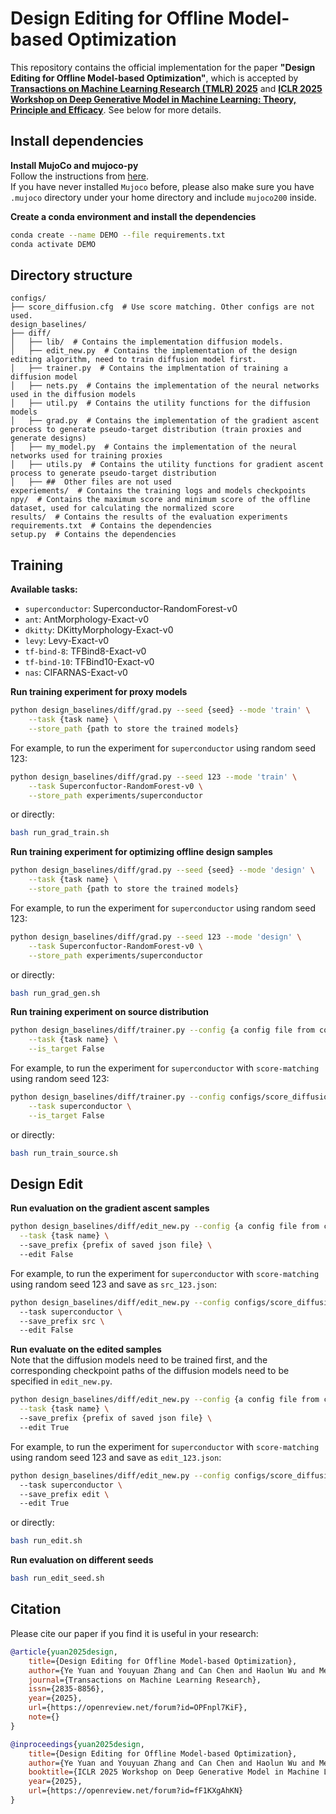 

# Design Editing for Offline Model-based Optimization 
This repository contains the official implementation for the paper **"Design Editing for Offline Model-based Optimization"**, which is accepted by [**Transactions on Machine Learning Research (TMLR) 2025**](https://openreview.net/forum?id=OPFnpl7KiF) and [**ICLR 2025 Workshop on Deep Generative Model in Machine Learning: Theory, Principle and Efficacy**](https://openreview.net/forum?id=fF1KXgAhKN). See below for more details.

  
## Install dependencies  
**Install MujoCo and mujoco-py**  
Follow the instructions from [here](https://github.com/openai/mujoco-py).  
If you have never installed `Mujoco` before, please also make sure you have `.mujoco` directory under your home directory and include `mujoco200` inside.  
  
**Create a conda environment and install the dependencies**  
```bash  
conda create --name DEMO --file requirements.txt
conda activate DEMO
```  
  
## Directory structure  
```  
configs/  
├── score_diffusion.cfg  # Use score matching. Other configs are not used.
design_baselines/  
├── diff/  
│   ├── lib/  # Contains the implementation diffusion models.
│   ├── edit_new.py  # Contains the implementation of the design editing algorithm, need to train diffusion model first.
│   ├── trainer.py  # Contains the implmentation of training a diffusion model
│   ├── nets.py  # Contains the implementation of the neural networks used in the diffusion models  
│   ├── util.py  # Contains the utility functions for the diffusion models  
│   ├── grad.py  # Contains the implementation of the gradient ascent process to generate pseudo-target distribution (train proxies and generate designs)  
│   ├── my_model.py  # Contains the implementation of the neural networks used for training proxies  
│   ├── utils.py  # Contains the utility functions for gradient ascent process to generate pseudo-target distribution  
│   ├── ##  Other files are not used  
experiements/  # Contains the training logs and models checkpoints  
npy/  # Contains the maximum score and minimum score of the offline dataset, used for calculating the normalized score  
results/  # Contains the results of the evaluation experiments  
requirements.txt  # Contains the dependencies
setup.py  # Contains the dependencies  
```  
  
## Training  
**Available tasks:**  
- `superconductor`: Superconductor-RandomForest-v0  
- `ant`: AntMorphology-Exact-v0  
- `dkitty`: DKittyMorphology-Exact-v0  
- `levy`: Levy-Exact-v0
- `tf-bind-8`: TFBind8-Exact-v0  
- `tf-bind-10`: TFBind10-Exact-v0  
- `nas`: CIFARNAS-Exact-v0  
 
 **Run training experiment for proxy models**
```bash  
python design_baselines/diff/grad.py --seed {seed} --mode 'train' \
	--task {task name} \
	--store_path {path to store the trained models}
```  
For example, to run the experiment for `superconductor` using random seed 123:  
```bash  
python design_baselines/diff/grad.py --seed 123 --mode 'train' \
	--task Superconfuctor-RandomForest-v0 \
	--store_path experiments/superconductor
```
or directly:
```bash
bash run_grad_train.sh
```

**Run training experiment for optimizing offline design samples** 
```bash  
python design_baselines/diff/grad.py --seed {seed} --mode 'design' \
	--task {task name} \
	--store_path {path to store the trained models}
```  
For example, to run the experiment for `superconductor` using random seed 123:  
```bash  
python design_baselines/diff/grad.py --seed 123 --mode 'design' \
	--task Superconfuctor-RandomForest-v0 \
	--store_path experiments/superconductor
```
or directly:
```bash
bash run_grad_gen.sh
```

**Run training experiment on source distribution**  
```bash
python design_baselines/diff/trainer.py --config {a config file from configs/} --seed {seed} --use_gpu --mode 'train' \
	--task {task name} \
	--is_target False
```
For example, to run the experiment for `superconductor` with `score-matching` using random seed 123:  
```bash  
python design_baselines/diff/trainer.py --config configs/score_diffusion.cfg --seed 123 --use_gpu --mode 'train' \
	--task superconductor \
	--is_target False
```
or directly:
```bash  
bash run_train_source.sh
```
  
## Design Edit  
**Run evaluation on the gradient ascent samples**  
```bash  
python design_baselines/diff/edit_new.py --config {a config file from configs/} --seed {seed} --use_gpu --mode 'eval' \
  --task {task name} \  
  --save_prefix {prefix of saved json file} \  
  --edit False
```  
For example, to run the experiment for `superconductor` with `score-matching` using random seed 123 and save as `src_123.json`:  
```bash  
python design_baselines/diff/edit_new.py --config configs/score_diffusion.cfg --seed 123 --use_gpu --mode 'eval' \  
  --task superconductor \  
  --save_prefix src \  
  --edit False
```
  
**Run evaluate on the edited samples**  
Note that the diffusion models need to be trained first, and the corresponding checkpoint paths of the diffusion models need to be specified in `edit_new.py`.
```bash  
python design_baselines/diff/edit_new.py --config {a config file from configs/} --seed {seed} --use_gpu --mode 'eval' \
  --task {task name} \  
  --save_prefix {prefix of saved json file} \  
  --edit True
```  
For example, to run the experiment for `superconductor` with `score-matching` using random seed 123 and save as `edit_123.json`:  
```bash  
python design_baselines/diff/edit_new.py --config configs/score_diffusion.cfg --seed 123 --use_gpu --mode 'eval' \  
  --task superconductor \  
  --save_prefix edit \  
  --edit True
```
or directly:
```bash
bash run_edit.sh
```
  
**Run evaluation on different seeds**
```bash  
bash run_edit_seed.sh
```

## Citation
Please cite our paper if you find it is useful in your research:
```bibtex
@article{yuan2025design,
	title={Design Editing for Offline Model-based Optimization},
	author={Ye Yuan and Youyuan Zhang and Can Chen and Haolun Wu and Melody Zixuan Li and Jianmo Li and James J. Clark and Xue Liu},
	journal={Transactions on Machine Learning Research},
	issn={2835-8856},
	year={2025},
	url={https://openreview.net/forum?id=OPFnpl7KiF},
	note={}
}
```

```bibtex
@inproceedings{yuan2025design,
	title={Design Editing for Offline Model-based Optimization},
	author={Ye Yuan and Youyuan Zhang and Can Chen and Haolun Wu and Melody Zixuan Li and Jianmo Li and James J. Clark and Xue Liu},
	booktitle={ICLR 2025 Workshop on Deep Generative Model in Machine Learning: Theory, Principle and Efficacy},
	year={2025},
	url={https://openreview.net/forum?id=fF1KXgAhKN}
}
```
